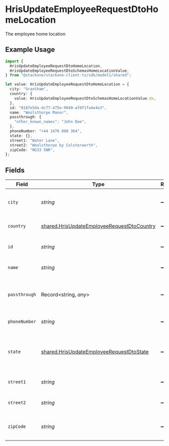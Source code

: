 # HrisUpdateEmployeeRequestDtoHomeLocation

The employee home location

## Example Usage

```typescript
import {
  HrisUpdateEmployeeRequestDtoHomeLocation,
  HrisUpdateEmployeeRequestDtoSchemasHomeLocationValue,
} from "@stackone/stackone-client-ts/sdk/models/shared";

let value: HrisUpdateEmployeeRequestDtoHomeLocation = {
  city: "Grantham",
  country: {
    value: HrisUpdateEmployeeRequestDtoSchemasHomeLocationValue.Us,
  },
  id: "8187e5da-dc77-475e-9949-af0f1fa4e4e3",
  name: "Woolsthorpe Manor",
  passthrough: {
    "other_known_names": "John Doe",
  },
  phoneNumber: "+44 1476 860 364",
  state: {},
  street1: "Water Lane",
  street2: "Woolsthorpe by Colsterworth",
  zipCode: "NG33 5NR",
};
```

## Fields

| Field                                                                                                           | Type                                                                                                            | Required                                                                                                        | Description                                                                                                     | Example                                                                                                         |
| --------------------------------------------------------------------------------------------------------------- | --------------------------------------------------------------------------------------------------------------- | --------------------------------------------------------------------------------------------------------------- | --------------------------------------------------------------------------------------------------------------- | --------------------------------------------------------------------------------------------------------------- |
| `city`                                                                                                          | *string*                                                                                                        | :heavy_minus_sign:                                                                                              | The city where the location is situated                                                                         | Grantham                                                                                                        |
| `country`                                                                                                       | [shared.HrisUpdateEmployeeRequestDtoCountry](../../../sdk/models/shared/hrisupdateemployeerequestdtocountry.md) | :heavy_minus_sign:                                                                                              | The country code                                                                                                |                                                                                                                 |
| `id`                                                                                                            | *string*                                                                                                        | :heavy_minus_sign:                                                                                              | Unique identifier                                                                                               | 8187e5da-dc77-475e-9949-af0f1fa4e4e3                                                                            |
| `name`                                                                                                          | *string*                                                                                                        | :heavy_minus_sign:                                                                                              | The name of the location                                                                                        | Woolsthorpe Manor                                                                                               |
| `passthrough`                                                                                                   | Record<string, *any*>                                                                                           | :heavy_minus_sign:                                                                                              | Value to pass through to the provider                                                                           | {<br/>"other_known_names": "John Doe"<br/>}                                                                     |
| `phoneNumber`                                                                                                   | *string*                                                                                                        | :heavy_minus_sign:                                                                                              | The phone number of the location                                                                                | +44 1476 860 364                                                                                                |
| `state`                                                                                                         | [shared.HrisUpdateEmployeeRequestDtoState](../../../sdk/models/shared/hrisupdateemployeerequestdtostate.md)     | :heavy_minus_sign:                                                                                              | The ISO3166-2 sub division where the location is situated                                                       | GB-LIN                                                                                                          |
| `street1`                                                                                                       | *string*                                                                                                        | :heavy_minus_sign:                                                                                              | The first line of the address                                                                                   | Water Lane                                                                                                      |
| `street2`                                                                                                       | *string*                                                                                                        | :heavy_minus_sign:                                                                                              | The second line of the address                                                                                  | Woolsthorpe by Colsterworth                                                                                     |
| `zipCode`                                                                                                       | *string*                                                                                                        | :heavy_minus_sign:                                                                                              | The ZIP code/Postal code of the location                                                                        | NG33 5NR                                                                                                        |
